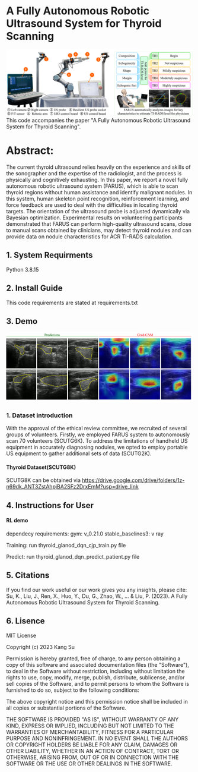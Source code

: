 # A Fully Autonomous Robotic Ultrasound System for Thyroid Scanning
![Image text](images/1.png)
This code accompanies the paper "A Fully Autonomous Robotic Ultrasound System for Thyroid Scanning".
# Abstract:
The current thyroid ultrasound relies heavily on the experience and skills of the sonographer and the expertise of the radiologist, 
and the process is physically and cognitively exhausting. In this paper, we report a novel fully autonomous robotic ultrasound system (FARUS),
which is able to scan thyroid regions without human assistance and identify malignant nodules. In this system, human skeleton point recognition, 
reinforcement learning, and force feedback are used to deal with the difficulties in locating thyroid targets. The orientation of the ultrasound 
probe is adjusted dynamically via Bayesian optimization. Experimental results on volunteering participants demonstrated that FARUS can perform 
high-quality ultrasound scans, close to manual scans obtained by clinicians, may detect thyroid nodules and can provide data on nodule 
characteristics for ACR TI-RADS calculation.

## 1. System Requirments
Python 3.8.15

## 2. Install Guide
This code requirements are stated at requirements.txt

## 3. Demo
![Image text](2.jpg)
### 1. Dataset introduction
With the approval of the ethical review committee, we recruited of several groups of volunteers. Firstly, we employed FARUS system to autonomously scan 
70 volunteers (SCUTG6K). To address the limitations of handheld US equipment in accurately diagnosing nodules, we opted to employ portable US equipment 
to gather additional sets of data (SCUTG2K).
#### Thyroid Dataset(SCUTG8K)
SCUTG8K can be obtained via https://drive.google.com/drive/folders/1z-n69dk_ANT3ZstAhpjBA2SFz2DrxEmM?usp=drive_link
## 4. Instructions for User
#### RL demo
dependecy requirements:
gym: v_0.21.0
stable_baselines3: v
ray



Training:
run thyroid_glanod_dqn_cjp_train.py file

Predict:
run thyroid_glanod_dqn_predict_patient.py file
## 5. Citations
If you find our work useful or our work gives you any insights, please cite:
Su, K., Liu, J., Ren, X., Huo, Y., Du, G., Zhao, W., ... & Liu, P. (2023). A Fully Autonomous Robotic Ultrasound System for Thyroid Scanning.

## 6. Lisence
MIT License

Copyright (c) 2023 Kang Su

Permission is hereby granted, free of charge, to any person obtaining a copy
of this software and associated documentation files (the "Software"), to deal
in the Software without restriction, including without limitation the rights
to use, copy, modify, merge, publish, distribute, sublicense, and/or sell
copies of the Software, and to permit persons to whom the Software is
furnished to do so, subject to the following conditions:

The above copyright notice and this permission notice shall be included in all
copies or substantial portions of the Software.

THE SOFTWARE IS PROVIDED "AS IS", WITHOUT WARRANTY OF ANY KIND, EXPRESS OR
IMPLIED, INCLUDING BUT NOT LIMITED TO THE WARRANTIES OF MERCHANTABILITY,
FITNESS FOR A PARTICULAR PURPOSE AND NONINFRINGEMENT. IN NO EVENT SHALL THE
AUTHORS OR COPYRIGHT HOLDERS BE LIABLE FOR ANY CLAIM, DAMAGES OR OTHER
LIABILITY, WHETHER IN AN ACTION OF CONTRACT, TORT OR OTHERWISE, ARISING FROM,
OUT OF OR IN CONNECTION WITH THE SOFTWARE OR THE USE OR OTHER DEALINGS IN THE
SOFTWARE.




